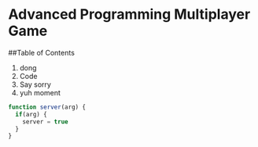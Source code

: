 # Advanced Programming Multiplayer Game


##Table of Contents

1. dong
2. Code
4. Say sorry
3. yuh moment


```javascript
function server(arg) {
  if(arg) {
    server = true
  }
}
```
